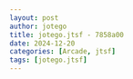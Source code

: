 ```yaml
---
layout: post
author: jotego
title: jotego.jtsf - 7858a00
date: 2024-12-20
categories: [Arcade, jtsf]
tags: [jotego.jtsf]
---
```


